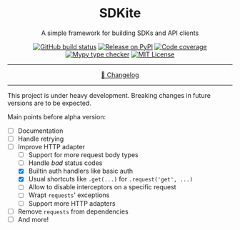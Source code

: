 <div align="center">

# SDKite

A simple framework for building SDKs and API clients

[![GitHub build status](https://img.shields.io/github/workflow/status/rogdham/sdkite/build/master)](https://github.com/rogdham/sdkite/actions?query=branch:master)
[![Release on PyPI](https://img.shields.io/pypi/v/sdkite)](https://pypi.org/project/sdkite/)
[![Code coverage](https://img.shields.io/badge/coverage-100%25-brightgreen)](https://github.com/rogdham/sdkite/search?q=fail+under&type=Code)
[![Mypy type checker](https://img.shields.io/badge/type_checker-mypy-informational)](https://mypy.readthedocs.io/)
[![MIT License](https://img.shields.io/pypi/l/sdkite)](https://github.com/Rogdham/sdkite/blob/master/LICENSE.txt)

---

[📃 Changelog](./CHANGELOG.md)

</div>

---

This project is under heavy development. Breaking changes in future versions are to be
expected.

Main points before alpha version:

- [ ] Documentation
- [ ] Handle retrying
- [ ] Improve HTTP adapter
  - [ ] Support for more request body types
  - [ ] Handle _bad_ status codes
  - [x] Builtin auth handlers like basic auth
  - [x] Usual shortcuts like `.get(...)` for `.request('get', ...)`
  - [ ] Allow to disable interceptors on a specific request
  - [ ] Wrapt `requests`' exceptions
  - [ ] Support more HTTP adapters
- [ ] Remove `requests` from dependencies
- [ ] And more!

